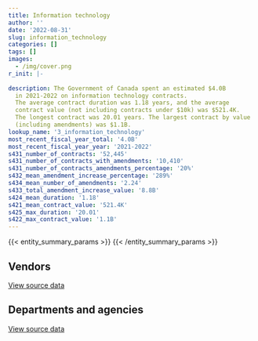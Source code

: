 ```yaml
---
title: Information technology
author: ''
date: '2022-08-31'
slug: information_technology
categories: []
tags: []
images:
  - /img/cover.png
r_init: |-
  
description: The Government of Canada spent an estimated $4.0B
  in 2021-2022 on information technology contracts.
  The average contract duration was 1.18 years, and the average
  contract value (not including contracts under $10k) was $521.4K.
  The longest contract was 20.01 years. The largest contract by value
  (including amendments) was $1.1B.
lookup_name: '3_information_technology'
most_recent_fiscal_year_total: '4.0B'
most_recent_fiscal_year_year: '2021-2022'
s431_number_of_contracts: '52,445'
s431_number_of_contracts_with_amendments: '10,410'
s431_number_of_contracts_amendments_percentage: '20%'
s432_mean_amendment_increase_percentage: '289%'
s434_mean_number_of_amendments: '2.24'
s433_total_amendment_increase_value: '8.8B'
s424_mean_duration: '1.18'
s421_mean_contract_value: '521.4K'
s425_max_duration: '20.01'
s422_max_contract_value: '1.1B'
---
```


<script src="/rmarkdown-libs/htmlwidgets/htmlwidgets.js"></script>
<link href="/rmarkdown-libs/datatables-css/datatables-crosstalk.css" rel="stylesheet" />
<script src="/rmarkdown-libs/datatables-binding/datatables.js"></script>
<script src="/rmarkdown-libs/jquery/jquery-3.6.0.min.js"></script>
<link href="/rmarkdown-libs/dt-core-bootstrap/css/dataTables.bootstrap.min.css" rel="stylesheet" />
<link href="/rmarkdown-libs/dt-core-bootstrap/css/dataTables.bootstrap.extra.css" rel="stylesheet" />
<script src="/rmarkdown-libs/dt-core-bootstrap/js/jquery.dataTables.min.js"></script>
<script src="/rmarkdown-libs/dt-core-bootstrap/js/dataTables.bootstrap.min.js"></script>
<link href="/rmarkdown-libs/crosstalk/css/crosstalk.min.css" rel="stylesheet" />
<script src="/rmarkdown-libs/crosstalk/js/crosstalk.min.js"></script>
<script src="/rmarkdown-libs/htmlwidgets/htmlwidgets.js"></script>
<link href="/rmarkdown-libs/datatables-css/datatables-crosstalk.css" rel="stylesheet" />
<script src="/rmarkdown-libs/datatables-binding/datatables.js"></script>
<script src="/rmarkdown-libs/jquery/jquery-3.6.0.min.js"></script>
<link href="/rmarkdown-libs/dt-core-bootstrap/css/dataTables.bootstrap.min.css" rel="stylesheet" />
<link href="/rmarkdown-libs/dt-core-bootstrap/css/dataTables.bootstrap.extra.css" rel="stylesheet" />
<script src="/rmarkdown-libs/dt-core-bootstrap/js/jquery.dataTables.min.js"></script>
<script src="/rmarkdown-libs/dt-core-bootstrap/js/dataTables.bootstrap.min.js"></script>
<link href="/rmarkdown-libs/crosstalk/css/crosstalk.min.css" rel="stylesheet" />
<script src="/rmarkdown-libs/crosstalk/js/crosstalk.min.js"></script>

{{< entity_summary_params >}}
{{< /entity_summary_params >}}

## Vendors

<div id="htmlwidget-1" style="width:100%;height:auto;" class="datatables html-widget"></div>
<script type="application/json" data-for="htmlwidget-1">{"x":{"style":"bootstrap","filter":"none","vertical":false,"data":[["<a href=\"/vendors/10647802_canada/\">10647802 Canada<\/a>","<a href=\"/vendors/11983890_canada_centre/\">11983890 Canada Centre<\/a>","<a href=\"/vendors/2keys/\">2Keys<\/a>","<a href=\"/vendors/3d_datacomm/\">3D datacomm<\/a>","<a href=\"/vendors/3m_canada_company/\">3M Canada Company<\/a>","<a href=\"/vendors/4_office_automation/\">4 Office Automation<\/a>","<a href=\"/vendors/49_solutions/\">49 Solutions<\/a>","<a href=\"/vendors/529040_ontario_and_880382/\">529040 Ontario and 880382<\/a>","<a href=\"/vendors/9168516_canada/\">9168516 Canada<\/a>","<a href=\"/vendors/ab_sciex/\">AB Sciex<\/a>","<a href=\"/vendors/accenture/\">Accenture<\/a>","<a href=\"/vendors/access_2_networks/\">Access 2 Networks<\/a>","<a href=\"/vendors/acme_future_security_controls/\">Acme Future Security Controls<\/a>","<a href=\"/vendors/acosys_consulting_services/\">Acosys Consulting Services<\/a>","<a href=\"/vendors/act/\">ACT<\/a>","<a href=\"/vendors/action_personnel_of_ottawa_hull/\">Action Personnel of Ottawa Hull<\/a>","<a href=\"/vendors/adga_group/\">ADGA Group<\/a>","<a href=\"/vendors/adobe/\">Adobe<\/a>","<a href=\"/vendors/adrm_technology_consulting/\">ADRM Technology Consulting<\/a>","<a href=\"/vendors/advanced_business_interiors/\">Advanced Business Interiors<\/a>","<a href=\"/vendors/advanced_chippewa_technologies/\">Advanced Chippewa Technologies<\/a>","<a href=\"/vendors/agilent/\">Agilent<\/a>","<a href=\"/vendors/ainsworth/\">Ainsworth<\/a>","<a href=\"/vendors/air_liquide_canada/\">Air Liquide Canada<\/a>","<a href=\"/vendors/airbus/\">Airbus<\/a>","<a href=\"/vendors/alinea_international/\">Alinea International<\/a>","<a href=\"/vendors/altis_human_resources/\">Altis Human Resources<\/a>","<a href=\"/vendors/amazon/\">Amazon<\/a>","<a href=\"/vendors/amtek_engineering/\">Amtek Engineering<\/a>","<a href=\"/vendors/anixter/\">Anixter<\/a>","<a href=\"/vendors/ansys_canada/\">Ansys Canada<\/a>","<a href=\"/vendors/applied_electonics/\">Applied Electonics<\/a>","<a href=\"/vendors/apption/\">Apption<\/a>","<a href=\"/vendors/arisglobal/\">Arisglobal<\/a>","<a href=\"/vendors/artemp_personnel_services/\">Artemp Personnel Services<\/a>","<a href=\"/vendors/asokan_business_interiors/\">Asokan Business Interiors<\/a>","<a href=\"/vendors/associated_engineering/\">Associated Engineering<\/a>","<a href=\"/vendors/avi_spl_canada/\">AVI SPL Canada<\/a>","<a href=\"/vendors/b_l_associates/\">B L Associates<\/a>","<a href=\"/vendors/bae_systems/\">BAE Systems<\/a>","<a href=\"/vendors/banctec_canada/\">BancTec Canada<\/a>","<a href=\"/vendors/banfield_seguin/\">Banfield Seguin<\/a>","<a href=\"/vendors/bdo_canada/\">BDO Canada<\/a>","<a href=\"/vendors/beckman_coulter_canada/\">Beckman Coulter Canada<\/a>","<a href=\"/vendors/bell_and_howell_canada/\">Bell and Howell Canada<\/a>","<a href=\"/vendors/bell_canada/\">Bell Canada<\/a>","<a href=\"/vendors/black_mcdonald/\">Black McDonald<\/a>","<a href=\"/vendors/blackberry/\">Blackberry<\/a>","<a href=\"/vendors/bluedot/\">BlueDot<\/a>","<a href=\"/vendors/bmc_software/\">Bmc Software<\/a>","<a href=\"/vendors/bmc_software_canada/\">BMC Software Canada<\/a>","<a href=\"/vendors/bombardier/\">Bombardier<\/a>","<a href=\"/vendors/bragg_communications/\">Bragg Communications<\/a>","<a href=\"/vendors/brandt_tractor/\">Brandt Tractor<\/a>","<a href=\"/vendors/bridges_of_canada/\">Bridges of Canada<\/a>","<a href=\"/vendors/broadnet_telecom/\">Broadnet Telecom<\/a>","<a href=\"/vendors/brookfield_global_integrated_solutions/\">Brookfield Global Integrated Solutions<\/a>","<a href=\"/vendors/brs_innovations/\">BRS Innovations<\/a>","<a href=\"/vendors/bruker/\">Bruker<\/a>","<a href=\"/vendors/c_core/\">C Core<\/a>","<a href=\"/vendors/ca/\">CA<\/a>","<a href=\"/vendors/cache_computer_consulting/\">Cache Computer Consulting<\/a>","<a href=\"/vendors/cadex/\">Cadex<\/a>","<a href=\"/vendors/calian/\">Calian<\/a>","<a href=\"/vendors/campbell_scientific_canada/\">Campbell Scientific Canada<\/a>","<a href=\"/vendors/canada_post/\">Canada Post<\/a>","<a href=\"/vendors/canadian_bank_note_company/\">Canadian Bank Note Company<\/a>","<a href=\"/vendors/canadian_corps_of_commissionaires/\">Canadian Corps of Commissionaires<\/a>","<a href=\"/vendors/canadian_development_consultants/\">Canadian Development Consultants<\/a>","<a href=\"/vendors/canon/\">Canon<\/a>","<a href=\"/vendors/cansel_survey_equipment/\">Cansel Survey Equipment<\/a>","<a href=\"/vendors/carahsoft_technology/\">Carahsoft Technology<\/a>","<a href=\"/vendors/careworx/\">CareWorx<\/a>","<a href=\"/vendors/carswell/\">Carswell<\/a>","<a href=\"/vendors/cbci_telecom/\">CBCI Telecom<\/a>","<a href=\"/vendors/cdci_research/\">CDCI Research<\/a>","<a href=\"/vendors/cdw_canada/\">CDW Canada<\/a>","<a href=\"/vendors/cellebrite/\">Cellebrite<\/a>","<a href=\"/vendors/ceridian/\">Ceridian<\/a>","<a href=\"/vendors/cgi/\">CGI<\/a>","<a href=\"/vendors/channel_management_international/\">Channel Management International<\/a>","<a href=\"/vendors/charter_telecom/\">Charter Telecom<\/a>","<a href=\"/vendors/chubb_edwards/\">Chubb Edwards<\/a>","<a href=\"/vendors/cima/\">CIMA<\/a>","<a href=\"/vendors/cision_canada/\">Cision Canada<\/a>","<a href=\"/vendors/cistel_technology/\">Cistel Technology<\/a>","<a href=\"/vendors/citrix/\">Citrix<\/a>","<a href=\"/vendors/click_networks/\">Click Networks<\/a>","<a href=\"/vendors/closereach/\">CloseReach<\/a>","<a href=\"/vendors/co_ven/\">Co Ven<\/a>","<a href=\"/vendors/cofomo/\">Cofomo<\/a>","<a href=\"/vendors/colt_canada/\">Colt Canada<\/a>","<a href=\"/vendors/combat_networks/\">Combat Networks<\/a>","<a href=\"/vendors/commpower/\">CommPower<\/a>","<a href=\"/vendors/commvault_systems/\">Commvault Systems<\/a>","<a href=\"/vendors/compucom_canada/\">Compucom Canada<\/a>","<a href=\"/vendors/compugen/\">Compugen<\/a>","<a href=\"/vendors/computer_associates_canada/\">Computer Associates Canada<\/a>","<a href=\"/vendors/concept_controls/\">Concept Controls<\/a>","<a href=\"/vendors/conexsys/\">CONEXSYS<\/a>","<a href=\"/vendors/connex_telecommunications/\">Connex Telecommunications<\/a>","<a href=\"/vendors/conoscenti_technologies/\">Conoscenti Technologies<\/a>","<a href=\"/vendors/contract_community/\">Contract Community<\/a>","<a href=\"/vendors/convergint_technologies/\">Convergint Technologies<\/a>","<a href=\"/vendors/coradix_technology_consulting/\">Coradix Technology Consulting<\/a>","<a href=\"/vendors/corbel_management/\">Corbel Management<\/a>","<a href=\"/vendors/csdc_systems/\">CSDC Systems<\/a>","<a href=\"/vendors/ctoms/\">CTOMS<\/a>","<a href=\"/vendors/cullen_diesel_power/\">Cullen Diesel Power<\/a>","<a href=\"/vendors/cytelligence/\">Cytelligence<\/a>","<a href=\"/vendors/d_mark_biosciences/\">D Mark Biosciences<\/a>","<a href=\"/vendors/d2l/\">D2L<\/a>","<a href=\"/vendors/d4is_solutions/\">D4IS Solutions<\/a>","<a href=\"/vendors/dalhousie_university/\">Dalhousie University<\/a>","<a href=\"/vendors/dalian_enterprises/\">Dalian Enterprises<\/a>","<a href=\"/vendors/dasco_equipment/\">DASCO Equipment<\/a>","<a href=\"/vendors/decisive_group/\">Decisive Group<\/a>","<a href=\"/vendors/delco_automation/\">Delco Automation<\/a>","<a href=\"/vendors/dell_computer/\">Dell Computer<\/a>","<a href=\"/vendors/deloitte/\">Deloitte<\/a>","<a href=\"/vendors/diligens/\">Diligens<\/a>","<a href=\"/vendors/dls_technology/\">DLS Technology<\/a>","<a href=\"/vendors/dnr_consulting_group/\">DNR Consulting Group<\/a>","<a href=\"/vendors/donna_cona/\">Donna Cona<\/a>","<a href=\"/vendors/dwp_solutions/\">DWP Solutions<\/a>","<a href=\"/vendors/dymech_engineering/\">Dymech Engineering<\/a>","<a href=\"/vendors/dynabook_canada/\">Dynabook Canada<\/a>","<a href=\"/vendors/dynamic_personnel_consultants/\">Dynamic Personnel Consultants<\/a>","<a href=\"/vendors/eagle_professional_resources/\">Eagle Professional Resources<\/a>","<a href=\"/vendors/eberhard_von_huene_associates/\">Eberhard Von Huene Associates<\/a>","<a href=\"/vendors/ebsco_canada/\">EBSCO Canada<\/a>","<a href=\"/vendors/eclipsys_solutions/\">Eclipsys Solutions<\/a>","<a href=\"/vendors/elsevier/\">Elsevier<\/a>","<a href=\"/vendors/emcon_services/\">Emcon Services<\/a>","<a href=\"/vendors/empowered_networks/\">Empowered Networks<\/a>","<a href=\"/vendors/emtec/\">Emtec<\/a>","<a href=\"/vendors/entrust/\">Entrust<\/a>","<a href=\"/vendors/eperformance/\">Eperformance<\/a>","<a href=\"/vendors/ernst_young/\">Ernst Young<\/a>","<a href=\"/vendors/esri/\">ESRI<\/a>","<a href=\"/vendors/evaluation_personnel_selection/\">Evaluation Personnel Selection<\/a>","<a href=\"/vendors/evripos_janitorial_services/\">Evripos Janitorial Services<\/a>","<a href=\"/vendors/excel_human_resources/\">Excel Human Resources<\/a>","<a href=\"/vendors/factiva/\">Factiva<\/a>","<a href=\"/vendors/fast_track_staffing/\">Fast Track Staffing<\/a>","<a href=\"/vendors/felix_technology/\">Felix Technology<\/a>","<a href=\"/vendors/ference_company_consulting/\">Ference Company Consulting<\/a>","<a href=\"/vendors/finning_international/\">Finning International<\/a>","<a href=\"/vendors/forrester_research/\">Forrester Research<\/a>","<a href=\"/vendors/foxit_software/\">Foxit Software<\/a>","<a href=\"/vendors/freebalance/\">FreeBalance<\/a>","<a href=\"/vendors/frequentis_canada/\">Frequentis Canada<\/a>","<a href=\"/vendors/fujitsu/\">Fujitsu<\/a>","<a href=\"/vendors/gap_wireless/\">Gap Wireless<\/a>","<a href=\"/vendors/garda_security_group/\">Garda Security Group<\/a>","<a href=\"/vendors/gartner/\">Gartner<\/a>","<a href=\"/vendors/gc_strategies/\">GC Strategies<\/a>","<a href=\"/vendors/gdi_services/\">GDI Services<\/a>","<a href=\"/vendors/general_dynamics/\">General Dynamics<\/a>","<a href=\"/vendors/genesis_integration/\">Genesis Integration<\/a>","<a href=\"/vendors/glasshouse_systems/\">GlassHouse Systems<\/a>","<a href=\"/vendors/global_knowledge/\">Global Knowledge<\/a>","<a href=\"/vendors/global_upholstery/\">Global Upholstery<\/a>","<a href=\"/vendors/grand_toy/\">Grand Toy<\/a>","<a href=\"/vendors/greater_toronto_airport_authority/\">Greater Toronto Airport Authority<\/a>","<a href=\"/vendors/gsi_international_consulting/\">GSI International Consulting<\/a>","<a href=\"/vendors/hawboldt_industries/\">Hawboldt Industries<\/a>","<a href=\"/vendors/haworth/\">Haworth<\/a>","<a href=\"/vendors/hewlett_packard/\">Hewlett Packard<\/a>","<a href=\"/vendors/hexagon/\">Hexagon<\/a>","<a href=\"/vendors/hitachi_data_systems/\">Hitachi Data Systems<\/a>","<a href=\"/vendors/hitrac/\">Hitrac<\/a>","<a href=\"/vendors/honeywell/\">Honeywell<\/a>","<a href=\"/vendors/hootsuite/\">Hootsuite<\/a>","<a href=\"/vendors/horizant/\">Horizant<\/a>","<a href=\"/vendors/hoskin_scientific/\">Hoskin Scientific<\/a>","<a href=\"/vendors/hubspoke/\">HubSpoke<\/a>","<a href=\"/vendors/hypertec/\">Hypertec<\/a>","<a href=\"/vendors/i4c_information_technology/\">I4C Information Technology<\/a>","<a href=\"/vendors/ibiska_telecom/\">Ibiska Telecom<\/a>","<a href=\"/vendors/ibm_canada/\">IBM Canada<\/a>","<a href=\"/vendors/iceberg_networks/\">Iceberg Networks<\/a>","<a href=\"/vendors/ids_systems_consultants/\">IDS Systems Consultants<\/a>","<a href=\"/vendors/ifathom/\">iFathom<\/a>","<a href=\"/vendors/ihs_global/\">IHS Global<\/a>","<a href=\"/vendors/iic_technologies/\">IIC Technologies<\/a>","<a href=\"/vendors/illumina_canada/\">Illumina Canada<\/a>","<a href=\"/vendors/imp_group/\">IMP Group<\/a>","<a href=\"/vendors/imtech_marine_canada/\">Imtech Marine Canada<\/a>","<a href=\"/vendors/info_tech_research_group/\">Info Tech Research Group<\/a>","<a href=\"/vendors/infosys/\">Infosys<\/a>","<a href=\"/vendors/inmarsat_solutions/\">Inmarsat Solutions<\/a>","<a href=\"/vendors/innovasea_marine_systems_canada/\">Innovasea Marine Systems Canada<\/a>","<a href=\"/vendors/insa/\">Insa<\/a>","<a href=\"/vendors/instrux_media/\">Instrux Media<\/a>","<a href=\"/vendors/integra_networks/\">Integra Networks<\/a>","<a href=\"/vendors/integrated_distribution_systems/\">Integrated Distribution Systems<\/a>","<a href=\"/vendors/interactive_audio_visual/\">Interactive Audio Visual<\/a>","<a href=\"/vendors/international_safety_research/\">International Safety Research<\/a>","<a href=\"/vendors/ipss/\">IPSS<\/a>","<a href=\"/vendors/iron_mountain/\">Iron Mountain<\/a>","<a href=\"/vendors/it_net_consultants/\">IT NET Consultants<\/a>","<a href=\"/vendors/itex/\">ITEX<\/a>","<a href=\"/vendors/j_j_trailers_manufacturers_and_sales/\">J J Trailers Manufacturers and Sales<\/a>","<a href=\"/vendors/jasco_applied_sciences_canada/\">JASCO Applied Sciences Canada<\/a>","<a href=\"/vendors/jastram_engineering/\">Jastram Engineering<\/a>","<a href=\"/vendors/john_wiley_sons/\">John Wiley Sons<\/a>","<a href=\"/vendors/johnson_controls_canada/\">Johnson Controls Canada<\/a>","<a href=\"/vendors/keydata_associates/\">Keydata Associates<\/a>","<a href=\"/vendors/keysight_technologies_canada/\">Keysight Technologies Canada<\/a>","<a href=\"/vendors/kongsberg/\">Kongsberg<\/a>","<a href=\"/vendors/konica_minolta_business_solutions/\">Konica Minolta Business Solutions<\/a>","<a href=\"/vendors/kpmg/\">KPMG<\/a>","<a href=\"/vendors/kubota_canada/\">Kubota Canada<\/a>","<a href=\"/vendors/kyndryl_canada/\">Kyndryl Canada<\/a>","<a href=\"/vendors/l3harris/\">L3Harris<\/a>","<a href=\"/vendors/language_research_development_group/\">Language Research Development Group<\/a>","<a href=\"/vendors/lannick_contract_solutions/\">Lannick Contract Solutions<\/a>","<a href=\"/vendors/laurentian_technologies/\">Laurentian Technologies<\/a>","<a href=\"/vendors/leo_pisces_services_group/\">Leo Pisces Services Group<\/a>","<a href=\"/vendors/leonardo/\">Leonardo<\/a>","<a href=\"/vendors/levitt_safety/\">Levitt Safety<\/a>","<a href=\"/vendors/lexisnexis_canada/\">LexisNexis Canada<\/a>","<a href=\"/vendors/life_technologies/\">Life Technologies<\/a>","<a href=\"/vendors/lifespeak/\">LifeSpeak<\/a>","<a href=\"/vendors/like_10/\">Like 10<\/a>","<a href=\"/vendors/linovati/\">Linovati<\/a>","<a href=\"/vendors/lowe_martin_company/\">Lowe Martin Company<\/a>","<a href=\"/vendors/ls_telcom/\">LS telcom<\/a>","<a href=\"/vendors/lumina_it/\">Lumina IT<\/a>","<a href=\"/vendors/m_d_charlton/\">M D Charlton<\/a>","<a href=\"/vendors/m_r_engineering/\">M R Engineering<\/a>","<a href=\"/vendors/macdonald_dettwiler_and_associates/\">Macdonald Dettwiler and Associates<\/a>","<a href=\"/vendors/magellan_aerospace/\">Magellan Aerospace<\/a>","<a href=\"/vendors/makwa_resourcing/\">Makwa Resourcing<\/a>","<a href=\"/vendors/manpower_services_canada/\">Manpower Services Canada<\/a>","<a href=\"/vendors/maplesoft_consulting/\">Maplesoft Consulting<\/a>","<a href=\"/vendors/marinenav/\">MarineNav<\/a>","<a href=\"/vendors/maverin/\">Maverin<\/a>","<a href=\"/vendors/maximus_canada/\">Maximus Canada<\/a>","<a href=\"/vendors/maxsys_staffing_and_consulting/\">Maxsys Staffing and Consulting<\/a>","<a href=\"/vendors/mcafee_international/\">McAfee International<\/a>","<a href=\"/vendors/mckinsey_and_company/\">McKinsey and Company<\/a>","<a href=\"/vendors/mdos_consulting/\">MDOS Consulting<\/a>","<a href=\"/vendors/media_q/\">Media Q<\/a>","<a href=\"/vendors/mega_tech/\">Mega Tech<\/a>","<a href=\"/vendors/mercury_marine/\">Mercury Marine<\/a>","<a href=\"/vendors/messa_computing/\">Messa Computing<\/a>","<a href=\"/vendors/metocean_telematics/\">Metocean Telematics<\/a>","<a href=\"/vendors/mgis/\">MGIS<\/a>","<a href=\"/vendors/michael_wager_consulting/\">Michael Wager Consulting<\/a>","<a href=\"/vendors/microsoft_canada/\">Microsoft Canada<\/a>","<a href=\"/vendors/millbrook_tactical/\">Millbrook Tactical<\/a>","<a href=\"/vendors/mindwire_systems/\">Mindwire Systems<\/a>","<a href=\"/vendors/mishkumi_technologies/\">Mishkumi Technologies<\/a>","<a href=\"/vendors/mnp/\">MNP<\/a>","<a href=\"/vendors/modis_canada/\">Modis Canada<\/a>","<a href=\"/vendors/moerae_solutions/\">Moerae Solutions<\/a>","<a href=\"/vendors/moneris/\">Moneris<\/a>","<a href=\"/vendors/moore_canada/\">Moore Canada<\/a>","<a href=\"/vendors/morneau_shepell/\">Morneau Shepell<\/a>","<a href=\"/vendors/morpho_canada/\">Morpho Canada<\/a>","<a href=\"/vendors/motorola_solutions_canada/\">Motorola Solutions Canada<\/a>","<a href=\"/vendors/mts_allstream/\">MTS Allstream<\/a>","<a href=\"/vendors/n12_consulting/\">N12 Consulting<\/a>","<a href=\"/vendors/national_arts_centre/\">National Arts Centre<\/a>","<a href=\"/vendors/nations_translation_group/\">Nations Translation Group<\/a>","<a href=\"/vendors/nattiq/\">NATTIQ<\/a>","<a href=\"/vendors/nav_canada/\">NAV Canada<\/a>","<a href=\"/vendors/navpoint_consulting_group/\">Navpoint Consulting Group<\/a>","<a href=\"/vendors/newfound_recruiting/\">Newfound Recruiting<\/a>","<a href=\"/vendors/niche_technology/\">Niche Technology<\/a>","<a href=\"/vendors/nimble_information_strategies/\">Nimble Information Strategies<\/a>","<a href=\"/vendors/nisha_techonologies/\">Nisha Techonologies<\/a>","<a href=\"/vendors/nortac_defence/\">NORTAC Defence<\/a>","<a href=\"/vendors/northern_micro/\">Northern Micro<\/a>","<a href=\"/vendors/northwest_marine_technology/\">Northwest Marine Technology<\/a>","<a href=\"/vendors/northwestel/\">Northwestel<\/a>","<a href=\"/vendors/nortrax_canada/\">Nortrax Canada<\/a>","<a href=\"/vendors/nova_networks/\">Nova Networks<\/a>","<a href=\"/vendors/nrns/\">NRNS<\/a>","<a href=\"/vendors/nuctech_company/\">NUCTECH Company<\/a>","<a href=\"/vendors/nuix_north_america/\">Nuix North America<\/a>","<a href=\"/vendors/olin/\">Olin<\/a>","<a href=\"/vendors/onix_networking_canada/\">Onix Networking Canada<\/a>","<a href=\"/vendors/onx_enterprise_solutions/\">OnX Enterprise Solutions<\/a>","<a href=\"/vendors/openframe_technologies/\">OpenFrame Technologies<\/a>","<a href=\"/vendors/opentext/\">OpenText<\/a>","<a href=\"/vendors/oproma/\">Oproma<\/a>","<a href=\"/vendors/optiv_canada_federal/\">Optiv Canada Federal<\/a>","<a href=\"/vendors/oracle_canada/\">Oracle Canada<\/a>","<a href=\"/vendors/orangutech/\">Orangutech<\/a>","<a href=\"/vendors/paladin_group/\">Paladin Group<\/a>","<a href=\"/vendors/panasonic/\">Panasonic<\/a>","<a href=\"/vendors/patlon_aircraft_industries/\">Patlon Aircraft Industries<\/a>","<a href=\"/vendors/perceptics/\">Perceptics<\/a>","<a href=\"/vendors/phaselock_systems_international/\">Phaselock Systems International<\/a>","<a href=\"/vendors/pitney_bowes/\">Pitney Bowes<\/a>","<a href=\"/vendors/podolinsky_equipment/\">Podolinsky Equipment<\/a>","<a href=\"/vendors/postmedia_network/\">Postmedia Network<\/a>","<a href=\"/vendors/pragmatic_conferencing/\">Pragmatic Conferencing<\/a>","<a href=\"/vendors/precisionit/\">PrecisionIT<\/a>","<a href=\"/vendors/pricewaterhouse_coopers/\">Pricewaterhouse Coopers<\/a>","<a href=\"/vendors/primex_project_management/\">PRIMEX Project Management<\/a>","<a href=\"/vendors/printers_plus/\">Printers Plus<\/a>","<a href=\"/vendors/procom_consultants/\">Procom Consultants<\/a>","<a href=\"/vendors/promaxis/\">Promaxis<\/a>","<a href=\"/vendors/proquest/\">ProQuest<\/a>","<a href=\"/vendors/prosci_canada/\">Prosci Canada<\/a>","<a href=\"/vendors/protak_consulting_group/\">Protak Consulting Group<\/a>","<a href=\"/vendors/purelogic/\">PureLogic<\/a>","<a href=\"/vendors/purespirit_solutions/\">PureSpirIT Solutions<\/a>","<a href=\"/vendors/qiagen/\">QIAGEN<\/a>","<a href=\"/vendors/qmr/\">QMR<\/a>","<a href=\"/vendors/quintet_consulting/\">Quintet Consulting<\/a>","<a href=\"/vendors/r2i/\">R2I<\/a>","<a href=\"/vendors/rampart_international/\">Rampart International<\/a>","<a href=\"/vendors/randstad/\">Randstad<\/a>","<a href=\"/vendors/rapiscan_systems/\">Rapiscan Systems<\/a>","<a href=\"/vendors/raymond_chabot_grant_thornton/\">Raymond Chabot Grant Thornton<\/a>","<a href=\"/vendors/raytheon/\">Raytheon<\/a>","<a href=\"/vendors/rhea/\">RHEA<\/a>","<a href=\"/vendors/rheinmetall/\">Rheinmetall<\/a>","<a href=\"/vendors/ricoh/\">Ricoh<\/a>","<a href=\"/vendors/risk_sciences_international/\">Risk Sciences International<\/a>","<a href=\"/vendors/rockwell_collins_canada/\">Rockwell Collins Canada<\/a>","<a href=\"/vendors/rogers/\">Rogers<\/a>","<a href=\"/vendors/rohde_schwarz_canada/\">Rohde Schwarz Canada<\/a>","<a href=\"/vendors/s_p_global_market_intelligence/\">S P Global Market Intelligence<\/a>","<a href=\"/vendors/saba_software/\">Saba Software<\/a>","<a href=\"/vendors/salesforce_canada/\">Salesforce Canada<\/a>","<a href=\"/vendors/samson_associes/\">Samson Associes<\/a>","<a href=\"/vendors/sap/\">SAP<\/a>","<a href=\"/vendors/sas_institute/\">SAS Institute<\/a>","<a href=\"/vendors/sasktel/\">SaskTel<\/a>","<a href=\"/vendors/sdl_international_canada/\">SDL International Canada<\/a>","<a href=\"/vendors/seacoast_marine_electronics/\">Seacoast Marine Electronics<\/a>","<a href=\"/vendors/securekey_technologies/\">SecureKey Technologies<\/a>","<a href=\"/vendors/sharp_electronics/\">Sharp Electronics<\/a>","<a href=\"/vendors/shaw_cable/\">Shaw Cable<\/a>","<a href=\"/vendors/shi_canada/\">SHI Canada<\/a>","<a href=\"/vendors/si_systems/\">SI Systems<\/a>","<a href=\"/vendors/siemens/\">Siemens<\/a>","<a href=\"/vendors/sierra_systems_group/\">Sierra Systems Group<\/a>","<a href=\"/vendors/simex_defence/\">Simex Defence<\/a>","<a href=\"/vendors/simplex_grinnell/\">Simplex Grinnell<\/a>","<a href=\"/vendors/skillsoft_canada/\">Skillsoft Canada<\/a>","<a href=\"/vendors/smiths_detection/\">Smiths Detection<\/a>","<a href=\"/vendors/snc_lavalin/\">SNC Lavalin<\/a>","<a href=\"/vendors/softchoice/\">Softchoice<\/a>","<a href=\"/vendors/softsim_technologies/\">Softsim Technologies<\/a>","<a href=\"/vendors/solotech/\">Solotech<\/a>","<a href=\"/vendors/somos/\">Somos<\/a>","<a href=\"/vendors/southwest_research_institute/\">Southwest Research Institute<\/a>","<a href=\"/vendors/sra_staffing_solutions/\">SRA Staffing Solutions<\/a>","<a href=\"/vendors/st_airborne_systems/\">St Airborne Systems<\/a>","<a href=\"/vendors/stantec/\">Stantec<\/a>","<a href=\"/vendors/stepped_care_solutions/\">Stepped Care Solutions<\/a>","<a href=\"/vendors/stoneworks_technologies/\">Stoneworks Technologies<\/a>","<a href=\"/vendors/summit_canada_distributors/\">Summit Canada Distributors<\/a>","<a href=\"/vendors/super_channel_international/\">Super Channel International<\/a>","<a href=\"/vendors/suse_software_solutions_canada/\">SUSE Software Solutions Canada<\/a>","<a href=\"/vendors/synersolutions_technologies/\">SynerSolutions Technologies<\/a>","<a href=\"/vendors/systematix_solutions/\">Systematix Solutions<\/a>","<a href=\"/vendors/systemscope/\">Systemscope<\/a>","<a href=\"/vendors/tag_hr/\">Tag HR<\/a>","<a href=\"/vendors/taligent_consulting/\">Taligent Consulting<\/a>","<a href=\"/vendors/tankatek/\">Tankatek<\/a>","<a href=\"/vendors/tecsis/\">Tecsis<\/a>","<a href=\"/vendors/teknion/\">Teknion<\/a>","<a href=\"/vendors/teksystems_canada/\">Teksystems Canada<\/a>","<a href=\"/vendors/telecom_computer_services/\">Telecom Computer Services<\/a>","<a href=\"/vendors/teledyne/\">Teledyne<\/a>","<a href=\"/vendors/telesat/\">Telesat<\/a>","<a href=\"/vendors/telus_canada/\">Telus Canada<\/a>","<a href=\"/vendors/tenaquip/\">Tenaquip<\/a>","<a href=\"/vendors/teramach_technologies/\">Teramach Technologies<\/a>","<a href=\"/vendors/tes_contract_services/\">TES Contract Services<\/a>","<a href=\"/vendors/testforce_systems/\">Testforce Systems<\/a>","<a href=\"/vendors/thales/\">Thales<\/a>","<a href=\"/vendors/the_aim_group/\">The AIM Group<\/a>","<a href=\"/vendors/the_halifax_computer_consulting_group/\">The Halifax Computer Consulting Group<\/a>","<a href=\"/vendors/the_halifax_group/\">The Halifax Group<\/a>","<a href=\"/vendors/the_it_broker/\">The IT Broker<\/a>","<a href=\"/vendors/the_ktl_group/\">The KTL Group<\/a>","<a href=\"/vendors/the_mathworks/\">The Mathworks<\/a>","<a href=\"/vendors/the_right_door_consulting/\">The Right Door Consulting<\/a>","<a href=\"/vendors/the_vcan_group/\">The VCAN Group<\/a>","<a href=\"/vendors/thermo_fisher_scientific/\">Thermo Fisher Scientific<\/a>","<a href=\"/vendors/thinkon/\">ThinkOn<\/a>","<a href=\"/vendors/thomas_schmidt/\">Thomas Schmidt<\/a>","<a href=\"/vendors/thomson_reuters/\">Thomson Reuters<\/a>","<a href=\"/vendors/thrive_health/\">Thrive Health<\/a>","<a href=\"/vendors/tiree/\">Tiree<\/a>","<a href=\"/vendors/toromont/\">Toromont<\/a>","<a href=\"/vendors/toshiba_canada/\">Toshiba Canada<\/a>","<a href=\"/vendors/totem_offisource/\">Totem Offisource<\/a>","<a href=\"/vendors/tpg_technology_consultants/\">Tpg Technology Consultants<\/a>","<a href=\"/vendors/track24_canada/\">Track24 Canada<\/a>","<a href=\"/vendors/transpolar_technology/\">Transpolar Technology<\/a>","<a href=\"/vendors/trm_technologies/\">TRM Technologies<\/a>","<a href=\"/vendors/tundra_technical_solutions/\">Tundra Technical Solutions<\/a>","<a href=\"/vendors/turtle_island_staffing/\">Turtle Island Staffing<\/a>","<a href=\"/vendors/tyco_integrated_fire_security/\">Tyco Integrated Fire Security<\/a>","<a href=\"/vendors/ultra_electronics/\">Ultra Electronics<\/a>","<a href=\"/vendors/unisoft_international/\">Unisoft International<\/a>","<a href=\"/vendors/unisource/\">Unisource<\/a>","<a href=\"/vendors/unisys_canada/\">Unisys Canada<\/a>","<a href=\"/vendors/united_rentals_of_canada/\">United Rentals of Canada<\/a>","<a href=\"/vendors/universite_laval/\">Universite Laval<\/a>","<a href=\"/vendors/university_of_calgary/\">University of Calgary<\/a>","<a href=\"/vendors/university_of_guelph/\">University of Guelph<\/a>","<a href=\"/vendors/university_of_new_brunswick/\">University of New Brunswick<\/a>","<a href=\"/vendors/university_of_ottawa/\">University of Ottawa<\/a>","<a href=\"/vendors/university_of_waterloo/\">University of Waterloo<\/a>","<a href=\"/vendors/vaisala_canada/\">Vaisala Canada<\/a>","<a href=\"/vendors/valcom_consulting/\">Valcom Consulting<\/a>","<a href=\"/vendors/veritaaq_technology_house/\">Veritaaq Technology House<\/a>","<a href=\"/vendors/veritas_technologies/\">Veritas Technologies<\/a>","<a href=\"/vendors/vfa_canada/\">VFA Canada<\/a>","<a href=\"/vendors/vmware/\">VMware<\/a>","<a href=\"/vendors/vwr_international/\">VWR International<\/a>","<a href=\"/vendors/wajax/\">Wajax<\/a>","<a href=\"/vendors/watchguard_video/\">WatchGuard Video<\/a>","<a href=\"/vendors/waters/\">Waters<\/a>","<a href=\"/vendors/wesco_distribution_canada/\">WESCO Distribution Canada<\/a>","<a href=\"/vendors/westbury_national_show_systems/\">Westbury National Show Systems<\/a>","<a href=\"/vendors/westower_communications/\">WesTower Communications<\/a>","<a href=\"/vendors/wildlife_computers/\">Wildlife Computers<\/a>","<a href=\"/vendors/wills_transfer/\">Wills Transfer<\/a>","<a href=\"/vendors/wintersteiger/\">WINTERSTEIGER<\/a>","<a href=\"/vendors/wolters_kluwer/\">Wolters Kluwer<\/a>","<a href=\"/vendors/workdynamics_technologies/\">WorkDynamics Technologies<\/a>","<a href=\"/vendors/worldreach_software/\">Worldreach Software<\/a>","<a href=\"/vendors/wsp/\">WSP<\/a>","<a href=\"/vendors/wyssen_avalanche_control/\">Wyssen Avalanche Control<\/a>","<a href=\"/vendors/xerox/\">Xerox<\/a>","<a href=\"/vendors/yamaha_motors_canada/\">Yamaha Motors Canada<\/a>","<a href=\"/vendors/zayo_canada/\">Zayo Canada<\/a>","<a href=\"/vendors/zernam_enterprise/\">Zernam Enterprise<\/a>","<a href=\"/vendors/zycom/\">Zycom<\/a>"],[null,null,11126747.19,506059.18,1848744.09,287438.51,811622.94,null,null,null,9273420.3,4839406.75,134522.87,null,1819713.42,87970.5,10669694,7528403.73,8397753.97,17810.48,18342716.57,78390.65,null,null,19940.71,null,1056858.37,null,165016.62,132099.41,1176018.9,3195048.36,1145481.57,713895.35,null,10345.15,128281.8,5975783.75,1500286.03,null,1189444.93,9470.63,1915808.52,null,2583368.27,343067183.42,null,3572374.11,null,2409764.27,8145801.66,null,2234837.59,null,null,null,null,null,null,24217.97,87917.88,22318924.48,null,18627118.1,15463.21,46423.49,1475305.73,100130.63,null,2122838.94,163119.56,5643495.09,1249164.19,1919282.17,11181736.18,18261.86,24812944.58,974749.79,null,21532491.2,638888.64,null,49018.04,null,39046.39,21971963.17,3663047.14,7025540.37,1840287.03,921015.01,37168596.41,2262499.7,10015218.15,841280.97,3180216.5,18711987.02,3524182.37,29535466.72,null,8273620.11,53462.66,585888.26,220871.9,null,18470998.98,null,1711894.73,null,null,5650000,79178.36,null,2696930.16,null,3894260.2,12880.57,15553729.66,336956.02,12668315.72,25752572.97,null,595930.31,5469171.63,23294924.95,522974.12,null,null,82783.8,1896001.56,10747.08,347856.5,15711489.78,496449.01,4698606.1,4115598.26,1105158.77,5954794.92,1474194.23,5384829.4,6553853.99,166531.97,null,29780856.78,908787.92,41956.51,136478.5,null,null,65731.82,null,1923401.67,2055061.81,9011308.74,39319.23,null,16141085.49,5061432.03,null,1303175.31,1580833.04,1547177.76,323832.84,20821.85,null,null,null,680915,31930.15,11566507.47,433435.33,3203568.7,125864.25,2289613.04,1330336.95,1259995.13,45308.49,356159.34,15813931.31,2402814.36,25658465.34,366596557.23,1783519.32,408356.41,1417378.65,161071.86,null,45355.38,1033277.67,null,599118.67,19784833.18,22975170.75,null,15083295.87,252646.07,6731642.54,34936.44,868558.44,90937.1,13825854.51,1172634.19,6976954.55,25779016.95,28832.81,null,null,null,null,1057800.29,111258.15,1237898.08,147657.73,674409.82,null,3466250.36,5404732.57,135208.3,null,946782.54,868350.31,11800,736876.23,692442.83,null,107734.04,2038690.49,1838074.2,null,6852151.19,6317793.68,2056002.9,null,963945.36,96008.46,1083833.42,1019318.84,30237571.31,null,182689.93,null,496584.04,399999,388120.38,2067470.04,8148.36,314018.79,null,1662859.95,4825009.55,2543380.47,4452894.28,133898191.59,145995.08,25614306.66,7096057.1,3461330.22,40166997.76,1241403.58,28783366.74,null,null,1559072.56,65647794.95,5565472.43,908825.65,75637.97,null,449738.62,68433.93,3573318.91,4186872.48,1248273.19,42066.99,54321997.9,4194194.97,65768049.21,null,4450446.3,34100.44,580556.81,1669475.61,null,17192.55,43953.65,901471.91,7579522.78,2247619.85,23283640.87,598807.39,1846100.77,77666687.1,4380246.57,1158579.03,5400026.6,15735.94,1341766.75,1209388.62,161295.82,37792.34,141926.19,3744843.69,7189804.95,21869710.65,null,2493440.26,9999010.28,1577606.11,90466.01,null,2837940.48,5859793.75,3217913.39,40207.8,875369.96,null,null,1303019.05,21906961.88,null,190523.14,1051013,null,1259310.53,1856812.66,115998.04,28445.63,49309248.4,421418.3,null,64856.4,null,145552.64,14414163.27,8902373.4,5141258.78,39986.97,null,12919.37,1066934.84,1163414.97,1044658.54,65911214.8,338595.25,4037471.74,102265.99,259740.85,916436.57,55979.61,null,10307942.32,47921.31,6361891.45,832975.98,null,767054.47,63647.19,82811.97,null,8212259.47,502183.75,null,null,44859.83,22543842.32,3033172.77,875302.14,1421284.63,3186008.78,543149.61,254956.46,28007451.79,6848142.9,840897.73,17350849.6,100399730.88,null,27605390.09,11344995.72,2071796.32,1831177.19,7170961.67,342776.5,1103887.12,181849.78,3494178.54,992186.66,24408,1528113.76,21364.91,null,1017740.55,177297.39,null,789459.57,4316.4,20095690.1,null,32266519.48,2701195.52,5202294.6,4529357.65,1224411.12,188435.25,16550.94,122355.36,1243824.76,null,13123384.17,64022.68,null,44577.25,116890.85,74212.87,null,null,460419.38,null,70407613.4,2599263.09,289362.29,10305969.9,null,411173.31,1392106.25,85946.24,88543.38,743057.6,216752.18,21256.16,null,1080454.03,527871.96,2191347.96,1284836.03,9764.49,840089.86,8849330.87,null,31252611.95,783754.4,2160036.49],[null,null,13150693.75,2400693.68,1853809.14,159112.6,null,230883.32,null,20731.08,7903860.73,1644139.47,284911.74,89596.6,1524375.93,null,9660148.08,6512362.15,9934738.24,null,15144463,217388.95,2041.11,null,191878.59,null,1698732.76,919747.19,null,217705.45,897549.37,4564483.92,1566630.19,2916038.68,344680.14,24543.05,103724.8,4414421.15,1504396.41,null,1373061.01,null,705932.6,null,1665885.03,331716547.82,23342.33,5365727,240241.97,3202223.7,8867759.75,null,2241514.85,239560,1666.28,405973.44,1523.59,null,15572.59,14110.72,142.52,22716907.55,null,22643333.01,null,60493.63,1522798.06,64975,690471.96,2430026.12,353547.6,13630028.12,1343750.36,892813.87,9918097.7,null,31011227.44,1411328.52,null,19712295.03,284154.68,9842.62,5197.21,20085.75,20566.5,27865919.15,3508923.39,13854501.86,2576718.66,3178624.99,41593355.64,1680745.51,8849304.7,null,4349501.33,5548189.32,6122621.81,29599560.11,130862.16,1028339.53,1175290.21,1058856.1,94026.04,null,22382474.56,null,1688325.08,null,null,2739863.01,79395.28,130984.39,2550232.74,6293.91,5666540.9,25387.6,17263724.83,292090.72,11752176.63,64352340.43,25753.86,1015334.57,279757.35,21207426.36,210201.28,null,8035024.19,105626.01,1612972.32,null,163223.02,11139895.98,null,1219427.8,4063849.15,1508850.4,2961153.13,1697872.19,4677253.24,8342642.44,null,null,26599645.51,826253.44,38893.04,21938.7,144694.63,13184.77,87153.18,1193264.35,2049843.69,null,11994076,138967.25,null,18445348.78,7162585.52,null,1723646.94,3500476.75,4431841.15,306644.91,null,132049.3,null,null,null,null,17463934.86,116540.7,4938795.79,82846.05,5209666.84,1320489.69,1141743.42,55609.4,871485.52,16121007.45,1718633.38,27277142.23,320950357.94,807093.91,184405.39,1231999.73,175936.28,48841.38,48153.99,524553.44,null,746159.68,26720475.8,23038116.42,null,26503585.95,323706.61,2802624.17,null,1446405.7,null,11222598.94,790092.76,6119991.6,13472910.17,null,null,18580.8,null,26748.19,2073893.87,137830.37,71207.34,813910.24,1373854.1,113156.82,4888317.43,1832332.69,65170.28,27258.84,1783901.25,2144292.15,null,5402.17,702614.15,30531.31,19870.04,2119500.78,531289.98,null,5041299.89,9383982.22,3187131.34,null,1044076.23,null,1029792.91,628885.71,29917735.14,null,1637072.8,1691655.78,1143331.34,null,666911.08,2587590.97,8178.1,353756.18,null,1514533.53,4860910.57,5249045.51,2406757.03,205265721.44,173960.57,21001801.75,5748406.32,3026448.4,38088806.73,1348037.42,28862225.28,21016.2,237539.92,1974973.58,57114615.87,8503112.44,1042911.56,22518.7,null,387061.29,162150.89,2897289.04,4919572.63,1251693.12,81336.29,76656045.71,4205685.92,49117461.06,null,4452089.29,null,723902.28,1765662.22,4000000,2448569.62,278529.4,903941.7,13437728.75,1695631.3,28818788.06,670545.66,5568690.9,72942427.85,6334693.54,695799.73,6335852.4,null,null,1859653.03,318233.13,66594.5,128406.34,3747945.03,6417888.92,16279579.63,null,2787221.4,12202339.17,421590.23,220780.91,30962.77,1748750.91,2581448.85,9407950.88,69627.44,1076791.41,null,745306.73,1395438.35,23404544.96,4817.05,1027556.38,null,45487.17,null,1716530.45,157448.12,29299,28689440.62,151705.55,null,65034.09,null,71190,21370721.05,11938102.81,5164336.08,232186.56,383406.42,11940.63,2699628.54,1166602.41,2544574.45,61090336.32,420063.86,5327125.54,36164.43,349504.23,901418.18,null,null,12168867.45,525788.02,7937561.93,26725.01,14621.31,1553295.46,null,105416.62,null,15518809.1,497832.6,10445.42,6815.9,17088.54,21276538.63,2620026.49,910401.26,1796841.29,56330.52,2105279.32,4896.09,28480588.85,8617271.23,1893194.55,24210282.67,95541761.14,56353.16,38942234.95,12671506.72,1576129.61,1533459.41,11360231.5,809340.56,1395191.45,1115417.21,1014717.84,1263012.29,74901.88,1370960.44,76736.62,null,810185.29,543054.2,29907.11,767217.73,null,18654318.97,null,48467964.86,2708596.06,5088352.66,3679166.26,820843.86,67515.16,38031.6,92504.95,1247232.5,24920.03,13723619.27,null,689850,76597.53,null,58438.18,33403.62,12253.01,13192.75,62223.2,75633119.17,2595758.44,290155.06,12853418.05,null,88812.1,691569.3,357939.01,28275.57,610979.57,222516.33,22720.15,null,1839936.41,447022.98,2293440.96,841388.95,213471.09,1354506.12,9051943.44,null,30177579.01,778569.76,2185109.05],[208917.72,65812562.19,13795928.7,1236094,1848744.09,265798.69,243960.91,334802.9,null,11283.01,19362272.16,1636758.38,234050.27,1377409.2,1442260.26,508923.38,11440283.06,7348953.22,10780618.13,21597.18,35687623.63,29571.01,16366.83,null,1094307.57,null,1154229.37,6351249.56,null,466338.86,726578.52,4684064.21,2034607.59,1752416.8,369813.28,null,112677.23,4114506.58,2908141.13,116198.83,1384513.77,null,1709809.63,26918.99,2022401.18,328067900.78,null,8025528.95,3748657.94,2787931.24,8503720.87,16302.31,2240969.74,null,24776.82,1490858.23,43813.46,null,14808.78,11891.43,851126.01,23000463.78,null,22064969.52,18683.16,36792.68,1475305.73,33889.82,996135.43,2232665.2,441529.72,14365944.99,126665.62,6288.22,4263751.2,null,27067945.62,1954398.32,14021.88,21373589.61,867382.91,1101847.15,null,null,28.5,24206338.75,12691611.68,32304775.04,2608338.18,null,36317890.31,3375648.72,5084242.8,null,4111410.25,12422000.47,10894688.88,29518687,null,115167.01,2055434.3,1318594.83,8819.29,100545.47,24320456.85,1072106.67,952603.15,30063.43,null,null,78504.49,3343803.31,1356216.56,6276.71,9798236.98,null,30106867.58,1995366.46,15772290.56,115195359.73,123937.47,3308282.39,712885.04,14213375.37,209626.96,15933,26515497.66,31008.57,1570553.46,null,64824.91,13963531.22,null,193230,4168617.29,1413061.3,4781092.75,1396937.07,387483.88,10893858.56,null,null,24917762.2,77042.25,51670.8,975403.75,null,8240.48,390000,1805722.01,1507226.13,955194.46,10540618.34,4915.91,null,18313130.89,16507528.9,null,2120733.73,912358.68,4993540.92,31818.03,6913.28,44710.35,113000,33602.58,null,null,14453857.98,300598.72,6155207.06,null,3780608.81,1316386.28,1455185.28,null,844530.16,23167707.32,2555976.75,18203432.04,337515014.67,1139900.89,619849.96,563277.44,86728.1,null,101778.58,797777.31,19944.54,960268.55,26647469.04,22975170.75,12500.5,41862034.71,300175.7,5896134.21,null,1546740.24,null,10451898.99,866170.32,4727444.51,16022810.53,null,null,null,null,58272.84,1904914.54,139600.43,193655.89,311668.36,1346624.82,181386.05,4874961.37,3063620.13,99338.41,18372.49,3006086.89,2070369.01,null,143657.38,616152.66,95511.7,99958.51,1024381.42,491154.57,null,5027525.85,9379185.53,3127508.29,226416.67,565251.54,null,2274493.33,110141,24470228.56,null,2153195.42,1687033.77,486388.36,null,276968.54,2805087.47,14746.51,247650.06,null,1274372.98,7814657.76,4730983.14,926880.59,254751012.82,69965.21,13632847.6,100820.16,2401242.53,30148170.2,1221171.05,28783366.74,null,313324.09,855704.67,55480357.29,7287581.63,1247532.65,null,25057.22,84777.7,366667,3072752.57,6159671.97,1248273.19,2445830.64,44457326.09,5760544.47,143232205.17,null,5060503.24,null,508675.61,2295293.22,null,2083162.97,282406.74,795643.54,11699091.73,329084.83,29420711.85,842706.11,6474429.06,72927245.84,6576176.9,633433.01,4892086.3,46526.5,null,1382392.97,1200819.67,null,111042.44,null,4214170.85,10780400.45,24923.55,821517.86,8395572.8,667542.88,364665.75,null,2432687.8,2153700.54,14493535.75,43211.09,1092017.29,null,3660328.85,1852049.56,23783120.58,38042.5,1013614.58,null,349347.94,403989.27,2429268.89,190244.07,65466.9,27903772.99,1029735.97,21470.23,64856.4,4458214.58,33222,30688174.55,23762956.79,5452214.87,249542.32,1424524.23,400000.79,1162469.78,1163414.97,1130175.42,67212553.7,617210.62,7034300.91,38514.92,348549.3,1019760.12,3364.9,null,11449331.12,1093994.67,3158771.5,null,16124.03,910856.51,null,20052.67,64597190.3,20235286.54,26321.9,18874.15,2662204.65,2634873.73,22087997.46,2375339.41,308449.32,894581.19,274390.08,1883232.62,null,35134790.8,16672666.48,702214.82,25672773.85,86522725.19,24294.97,51279525.44,9086943.89,1030158.49,1385164.49,15329109.79,1287775.59,2077917.94,1504578.73,497291.5,1205225.46,29031.52,1380978.09,14972.07,7284.36,519084.02,1470429.4,5275368.93,304717.28,1496.18,10931361.87,14122.01,51371738.89,null,4869341.6,2203830.1,1127681.44,233591.07,105141.05,767370.63,2599475.64,null,13039697.15,20582.7,null,101682.75,null,8848.94,40000,84555.99,null,null,75971567.35,5167614.79,289362.29,33872015.26,37173.45,14762.87,1115100,84397.2,11124.75,508946.6,null,null,null,870655.09,547088.65,2837767.96,742353.74,265502.98,1350805.28,8200068.45,null,12302293.52,738321.48,3037405.16],[528049.26,1286837.81,14319027.14,776116.78,1403019.49,215355.07,2160753.16,5011749.31,131141.31,43952.47,23297932.09,1066107.2,195.86,1671749.57,3281458.8,2536710.77,19000597.44,6773639.89,12524864.12,null,36652173.92,281638.54,9802.05,44946.16,365768.56,39663,764703.82,13112681.5,null,49724.83,1252581.58,3684896.07,2085058.22,901662.89,424737.93,null,56492.97,5814549.69,7967.51,28357.73,1355818.3,186763.02,1706377.39,61520.32,2142317.84,284220633,null,6518072.2,null,2532066.81,10169816.99,null,2240969.74,null,null,380071.5,null,90317.52,6057.24,51671.07,34416736.19,27225956.07,1326.44,24755366.54,null,38201.47,1475305.73,362287.78,308392.61,1921274.91,542433.55,8178660.03,122639.31,null,5626521.04,null,34975018.9,4652.92,12002513.17,19482693.84,3016784.53,5492263.4,null,null,null,18193046.6,748476.22,36997308.83,6330423.82,null,35864495.31,403408.91,5175597.39,null,4195093.46,27342499.58,20650270.33,null,null,null,2227798.69,637654.67,595659,873430.14,27801440.31,5208356.43,385316.65,null,73269.44,null,149147.62,3325931.75,4331704.47,6276.71,16963235.71,null,30709687.76,1305252.27,15911975.05,107115845.75,96181.21,2956951.56,606769.19,28714475.54,70067.09,null,28532653.57,null,2275528.5,null,132332.19,14612825.06,null,425020.52,1694676.69,1319683.05,3757555.01,467415.37,8508449.49,13432628.53,null,9126.62,29834264.47,38444.59,14551.98,30647.75,null,null,64468.28,5594742.13,1540815.24,1022715.86,9150492.18,61522.04,14352.34,18140471.2,26102278.9,23535.32,2428634,1653760.16,5869888.09,26164.02,26363.23,246452.62,null,10660233.8,315401.32,null,16293338.59,70440.17,6228297.48,229504.8,5654960.91,1316386.28,1738278.73,98797.95,793067.24,9620754.76,2857561.29,28323522.82,433334137.02,2211050.11,573470.45,3609954.1,130246.18,97837.78,58465.73,77244.77,30886.38,1276497.04,26647469.04,30527752.07,1057529.67,46093794.9,512738.2,1593794.33,null,853238.51,null,15362419.98,685906.25,5406949.92,16223896.84,null,8400,null,13183.28,null,2282084.76,151714.48,456513.47,420144.55,1842183.47,85330.73,10809604.75,1807903.88,56720.12,5392.1,2668983.48,1783096.37,null,23855.77,1434174.26,16719.26,99958.51,1108004.21,122294.3,135600,5027525.85,15751419.72,1031907.01,254283.33,300693.87,null,8834995.9,null,27264202.4,32775,1685327.25,1687033.77,287974.01,null,null,3685541.73,1730.39,207860.88,42097.7,702983.2,5923824.41,3819967.78,3912446.53,277321102.4,144122.42,12283002.13,2741.73,2648902.32,33534187.71,3013123.04,28783366.74,null,303154.09,1418327.75,39330255.37,6312775.17,730075.57,null,53946.73,120015.71,381997.15,1911661.17,2685625.62,1377757.57,5471606.79,17802777.81,2853597.28,153319109.68,33047,6901950.54,null,567293.87,1010223.6,null,3066185.54,269117.14,null,15116623.4,413227.65,29285201.81,1004588,4677546.74,94037750.88,9307423.32,1558216.48,5854124.91,null,300866.7,1709937.66,458614.65,312246.6,74464.13,null,3658251.61,14977116.04,null,861840.29,6713273.96,553366.16,129033.95,null,1871139.5,18726460.16,23567086.43,39478.62,1289819.94,39790,6998571.04,1207109.56,25275162.59,null,15360.39,null,1901505.45,556402.11,3289125.53,196134.89,94052.06,28204958.53,311205.24,99003.31,64856.4,14821026.24,147462.15,17416198.1,17359260.93,4996704.55,390605.32,1119590.06,2369902.48,951963.98,1152261.08,1377462.87,58558543.64,401288.3,7482195.02,null,59205.63,1021481.31,372923.51,50499.75,13356780.85,2351647.93,1158319.31,null,12910.85,193674.97,9029200,87811.23,65860263.86,27851675.83,null,8480.44,2715276.55,486066.9,29808423.23,2845093.84,null,650335.2,2753053.71,713330.38,null,57500989.54,14479001.68,1106632.19,22297518.42,82183024.1,34496.75,65027495.88,16467758.43,2121573.78,2527969.25,24899300.36,1043333.35,2156026.62,995563.63,223458.2,1298329.67,363710.6,1258293.19,101866.85,777727.61,817081.42,1592775.13,4836473.96,340428.43,69331.16,38024.18,null,48400626.02,null,3669331.12,4637673.63,3651339.31,25263.19,222652.62,254388.62,2599475.64,null,13039697.15,36129.57,null,76388.25,null,8848.94,null,44723.49,null,9790.54,95987703.23,6015734.14,339902.57,12939044.48,null,null,21910.57,95490.12,10086.95,30286.74,null,38238.69,32395.52,1279766.86,1099561.15,1208087.44,1719542.79,332006.57,null,6140493.7,23486.35,11600382.83,457736.16,2654261.84]],"container":"<table class=\"table table-striped table-hover row-border order-column display\">\n  <thead>\n    <tr>\n      <th>Vendor<\/th>\n      <th>2018-2019<\/th>\n      <th>2019-2020<\/th>\n      <th>2020-2021<\/th>\n      <th>2021-2022<\/th>\n    <\/tr>\n  <\/thead>\n<\/table>","options":{"order":[[4,"desc"]],"pageLength":10,"autoWidth":true,"columnDefs":[{"targets":1,"render":"function(data, type, row, meta) {\n    return type !== 'display' ? data : DTWidget.formatCurrency(data, \"$\", 2, 3, \",\", \".\", true, null);\n  }"},{"targets":2,"render":"function(data, type, row, meta) {\n    return type !== 'display' ? data : DTWidget.formatCurrency(data, \"$\", 2, 3, \",\", \".\", true, null);\n  }"},{"targets":3,"render":"function(data, type, row, meta) {\n    return type !== 'display' ? data : DTWidget.formatCurrency(data, \"$\", 2, 3, \",\", \".\", true, null);\n  }"},{"targets":4,"render":"function(data, type, row, meta) {\n    return type !== 'display' ? data : DTWidget.formatCurrency(data, \"$\", 2, 3, \",\", \".\", true, null);\n  }"},{"width":"16%","targets":[1,2,3,4]},{"className":"dt-right","targets":[1,2,3,4]}],"orderClasses":false}},"evals":["options.columnDefs.0.render","options.columnDefs.1.render","options.columnDefs.2.render","options.columnDefs.3.render"],"jsHooks":[]}</script>
<p class="text-right">
<a href="https://github.com/GoC-Spending/contracts-data/tree/main/data/out/categories/3_information_technology/summary_by_fiscal_year_by_vendor.csv" class="source-data-link btn btn-link">View source data</a>
</p>

## Departments and agencies

<div id="htmlwidget-2" style="width:100%;height:auto;" class="datatables html-widget"></div>
<script type="application/json" data-for="htmlwidget-2">{"x":{"style":"bootstrap","filter":"none","vertical":false,"data":[["<a href=\"/departments/aafc-aac/\">Agriculture and Agri-Food Canada<\/a>","<a href=\"/departments/aandc-aadnc/\">Crown-Indigenous Relations and Northern Affairs Canada<\/a>","<a href=\"/departments/acoa-apeca/\">Atlantic Canada Opportunities Agency<\/a>","<a href=\"/departments/atssc-scdata/\">Administrative Tribunals Support Service of Canada<\/a>","<a href=\"/departments/cannor/\">Canadian Northern Economic Development Agency<\/a>","<a href=\"/departments/cas-satj/\">Courts Administration Service<\/a>","<a href=\"/departments/casdo-ocena/\">Accessibility Standards Canada<\/a>","<a href=\"/departments/cbsa-asfc/\">Canada Border Services Agency<\/a>","<a href=\"/departments/ccohs-cchst/\">Canadian Centre for Occupational Health and Safety<\/a>","<a href=\"/departments/ced-dec/\">Canada Economic Development for Quebec Regions<\/a>","<a href=\"/departments/cer-rec/\">Canada Energy Regulator<\/a>","<a href=\"/departments/cfia-acia/\">Canadian Food Inspection Agency<\/a>","<a href=\"/departments/cgc-ccg/\">Canadian Grain Commission<\/a>","<a href=\"/departments/chrc-ccdp/\">Canadian Human Rights Commission<\/a>","<a href=\"/departments/cic/\">Immigration, Refugees and Citizenship Canada<\/a>","<a href=\"/departments/cics-scic/\">Canadian Intergovernmental Conference Secretariat<\/a>","<a href=\"/departments/cihr-irsc/\">Canadian Institutes of Health Research<\/a>","<a href=\"/departments/cnsc-ccsn/\">Canadian Nuclear Safety Commission<\/a>","<a href=\"/departments/cpc-cpp/\">Civilian Review and Complaints Commission for the RCMP<\/a>","<a href=\"/departments/cra-arc/\">Canada Revenue Agency<\/a>","<a href=\"/departments/crtc/\">Canadian Radio-television and Telecommunications Commission<\/a>","<a href=\"/departments/csa-asc/\">Canadian Space Agency<\/a>","<a href=\"/departments/csc-scc/\">Correctional Service of Canada<\/a>","<a href=\"/departments/csps-efpc/\">Canada School of Public Service<\/a>","<a href=\"/departments/cta-otc/\">Canadian Transportation Agency<\/a>","<a href=\"/departments/dfatd-maecd/\">Global Affairs Canada<\/a>","<a href=\"/departments/dfo-mpo/\">Fisheries and Oceans Canada<\/a>","<a href=\"/departments/ec/\">Environment and Climate Change Canada<\/a>","<a href=\"/departments/elections/\">Elections Canada<\/a>","<a href=\"/departments/esdc-edsc/\">Employment and Social Development Canada<\/a>","<a href=\"/departments/fcac-acfc/\">Financial Consumer Agency of Canada<\/a>","<a href=\"/departments/feddevontario/\">Federal Economic Development Agency for Southern Ontario<\/a>","<a href=\"/departments/fin/\">Department of Finance Canada<\/a>","<a href=\"/departments/fintrac-canafe/\">Financial Transactions and Reports Analysis Centre of Canada<\/a>","<a href=\"/departments/fja-cmf/\">Office of the Commissioner for Federal Judicial Affairs Canada<\/a>","<a href=\"/departments/fpcc-cpac/\">Farm Products Council of Canada<\/a>","<a href=\"/departments/hc-sc/\">Health Canada<\/a>","<a href=\"/departments/iaac-aeic/\">Impact Assessment Agency of Canada<\/a>","<a href=\"/departments/ic/\">Innovation, Science and Economic Development Canada<\/a>","<a href=\"/departments/iic-iac/\">Invest in Canada<\/a>","<a href=\"/departments/ijc-cmi/\">International Joint Commission<\/a>","<a href=\"/departments/infc/\">Infrastructure Canada<\/a>","<a href=\"/departments/irb-cisr/\">Immigration and Refugee Board of Canada<\/a>","<a href=\"/departments/isc-sac/\">Indigenous Services Canada<\/a>","<a href=\"/departments/jus/\">Department of Justice Canada<\/a>","<a href=\"/departments/lac-bac/\">Library and Archives Canada<\/a>","<a href=\"/departments/mgerc-ceegm/\">Military Grievances External Review Committee<\/a>","<a href=\"/departments/mpcc-cppm/\">Military Police Complaints Commission of Canada<\/a>","<a href=\"/departments/nbc-ccbn/\">The National Battlefields Commission<\/a>","<a href=\"/departments/nfb-onf/\">National Film Board<\/a>","<a href=\"/departments/nrc-cnrc/\">National Research Council Canada<\/a>","<a href=\"/departments/nrcan-rncan/\">Natural Resources Canada<\/a>","<a href=\"/departments/nserc-crsng/\">Natural Sciences and Engineering Research Council of Canada<\/a>","<a href=\"/departments/nsira-ossnr/\">National Security and Intelligence Review Agency<\/a>","<a href=\"/departments/oag-bvg/\">Office of the Auditor General of Canada<\/a>","<a href=\"/departments/oci-bec/\">The Correctional Investigator Canada<\/a>","<a href=\"/departments/ocl-cal/\">Office of the Commissioner of Lobbying of Canada<\/a>","<a href=\"/departments/ocol-clo/\">Office of the Commissioner of Official Languages<\/a>","<a href=\"/departments/oic-ci/\">Office of the Information Commissioner of Canada<\/a>","<a href=\"/departments/opc-cpvp/\">Office of the Privacy Commissioner of Canada<\/a>","<a href=\"/departments/osfi-bsif/\">Office of the Superintendent of Financial Institutions Canada<\/a>","<a href=\"/departments/osgg-bsgg/\">Office of the Secretary to the Governor General<\/a>","<a href=\"/departments/pbc-clcc/\">Parole Board of Canada<\/a>","<a href=\"/departments/pc/\">Parks Canada<\/a>","<a href=\"/departments/pch/\">Canadian Heritage<\/a>","<a href=\"/departments/pco-bcp/\">Privy Council Office<\/a>","<a href=\"/departments/phac-aspc/\">Public Health Agency of Canada<\/a>","<a href=\"/departments/pmprb-cepmb/\">Patented Medicine Prices Review Board Canada<\/a>","<a href=\"/departments/polar-polaire/\">Polar Knowledge Canada<\/a>","<a href=\"/departments/ppsc-sppc/\">Public Prosecution Service of Canada<\/a>","<a href=\"/departments/ps-sp/\">Public Safety Canada<\/a>","<a href=\"/departments/psc-cfp/\">Public Service Commission of Canada<\/a>","<a href=\"/departments/psic-ispc/\">Office of the Public Sector Integrity Commissioner of Canada<\/a>","<a href=\"/departments/pwgsc-tpsgc/\">Public Services and Procurement Canada<\/a>","<a href=\"/departments/rcmp-grc/\">Royal Canadian Mounted Police<\/a>","<a href=\"/departments/sirc-csars/\">Security Intelligence Review Committee<\/a>","<a href=\"/departments/ssc-spc/\">Shared Services Canada<\/a>","<a href=\"/departments/sshrc-crsh/\">Social Sciences and Humanities Research Council of Canada<\/a>","<a href=\"/departments/statcan/\">Statistics Canada<\/a>","<a href=\"/departments/swc-cfc/\">Status of Women Canada<\/a>","<a href=\"/departments/tbs-sct/\">Treasury Board of Canada Secretariat<\/a>","<a href=\"/departments/tc/\">Transport Canada<\/a>","<a href=\"/departments/tsb-bst/\">Transportation Safety Board of Canada<\/a>","<a href=\"/departments/vac-acc/\">Veterans Affairs Canada<\/a>","<a href=\"/departments/vrab-tacra/\">Veterans Review and Appeal Board<\/a>","<a href=\"/departments/wage/\">Department for Women and Gender Equality<\/a>","<a href=\"/departments/wd-deo/\">Western Economic Diversification Canada<\/a>"],[57074867.76,15752502.67,1664029.23,5114561.53,141914.28,4381457.87,null,152763286.66,143867.47,1188134.93,14812531.16,21174889.4,783937.5,1426222.57,86862331.84,59286.95,5349667.8,6355471.69,426784.1,104727811.81,6025683.85,3575637.03,44540151.36,5542276.47,1040458.24,93384493.78,52531403.65,18459997.18,51526557.05,120018037.84,1873483.37,324044.49,4415512.5,1373341.12,1163735.34,36507,36599010.86,877869.71,66494268.57,null,322033.67,9965857.01,1970360,9836052.2,21217650.32,7299458.05,305279.97,38380.35,15441,5592100,24512289.7,30975308.01,8639955.01,null,3208666.2,156618,815383.48,1572289.26,478278.65,2334368.24,17541026.06,1610321.15,166918.55,11244133.53,9328120.06,10705735.18,5773855.09,104931.65,null,1014180.42,4664790.04,4638831.08,179821.46,160157434.95,173884353.99,348584.82,1477025351.25,108422.88,12004862.64,554606.77,36312131.99,33699663.86,1183405.32,18636066.88,null,565196.81,212100.95],[54242035.66,12696715.48,2794271.69,6754314.03,23553.16,8106417.78,null,208517898.39,208900.33,1423682.26,10221059.24,14302685.11,1638519.54,1003226.57,96756380.98,217547.64,2789452.99,7176841.94,1029306.35,126596419.29,7900342.66,8000840.1,50319747.03,3957853.32,1531369.66,70701304.44,64242564.37,19747425.46,58542581.2,128809292.85,2925803.44,263275.45,3042424.67,897120.74,1581086.26,null,45909347.34,1400173.56,57701369.11,null,353162.33,9832714.47,7738612.9,8434793.19,19039188.42,8347405.93,163866.04,94202.75,65602,6531554.91,34962062.07,37229590.1,9972198.39,24519.6,3851146.63,14988.01,567049.78,1749249.45,714371.07,4039740.46,20721806.01,2343057.28,416911.45,13694044.84,5205632.59,14126276.89,4202306.55,829875.79,33525.09,1760361.37,6770049.59,5495277.11,142602.47,166772366.53,148989706.4,48546.86,1479760958.59,122897.26,18753027.54,12371.45,44428796.16,35316316.31,879675.67,27523175.1,138864.59,1215408.14,491992.31],[52934670.53,3082754.89,1720981.29,7748538.24,11326.22,6876715.24,73814.96,226660706.42,237939.41,2024318.67,9877560.27,24733049.86,1996982.19,1789867.46,105354642.29,81359.9,3246819.35,6067935.91,374401.99,167023657.11,8721578.43,8913034.2,42679441.59,6182682.61,1790594.4,82527912.5,54144085.94,24161082.11,56047801.57,178690079.51,3551901.3,252504.41,3906147.58,772246,988785.19,null,198590131.91,959585.31,69107895.96,21470.23,314794.15,9150247.44,8614118.35,15709627.7,16988989.84,5640767.3,253571.67,80200.42,152177,8386267.11,23552073.64,40497417.75,9314237.99,831741.65,7400944.05,42232.73,641592.57,963201.22,880191.95,4111455.68,21312776.86,1532447.34,852737.8,12665023.52,8902834.93,17613341.22,25598323.5,359478.25,33089.08,2644706.86,7396771.48,4900409.07,333159.33,148054812.61,195871510.53,null,1585079105.28,137735.04,36057430.87,12337.64,53914193.51,28722631.52,1643245.04,30507957.25,208358.75,1402529.46,120016.92],[65690770.88,730293.05,1494998.03,9161952.74,179678.5,10310047.68,196514.49,200252099.68,535687.08,3045223.73,7261665.74,13929191.49,1733249.79,2796300.23,131829629.41,214350.22,2579343.89,5609814.64,251649.02,161997709.93,5895193.85,9009726.86,62060419.58,7049302.19,2365139.65,87655123.97,74511019.39,29693867.12,46647832.23,215437169.25,5907777.83,177252.88,2359028.53,372221.41,1194182.12,null,134537375.32,1085149.54,97015672.54,367107.35,352537.62,10651419.31,9458917.5,16784224.66,15624017.79,7505429.72,298803.93,24385.85,130298.7,4927284.01,33540047.44,40211854.21,10141133.3,369173.56,6893429.73,118444.99,838276.96,1014421.07,865513.39,3270997.22,19199639.47,1499115.63,1108126.14,14483602.35,9526767.12,18091725.61,46341251.57,541940.03,18023.22,2996665.88,7991032.94,4524117.18,476678.72,148482195.85,148671332.81,null,1806477357.19,509084.42,41589649.83,12337.64,66448310.28,43901361.61,1544582.5,19574718.32,153759.3,2461048.79,50011.18]],"container":"<table class=\"table table-striped table-hover row-border order-column display\">\n  <thead>\n    <tr>\n      <th>Department<\/th>\n      <th>2018-2019<\/th>\n      <th>2019-2020<\/th>\n      <th>2020-2021<\/th>\n      <th>2021-2022<\/th>\n    <\/tr>\n  <\/thead>\n<\/table>","options":{"order":[[4,"desc"]],"pageLength":10,"autoWidth":true,"columnDefs":[{"targets":1,"render":"function(data, type, row, meta) {\n    return type !== 'display' ? data : DTWidget.formatCurrency(data, \"$\", 2, 3, \",\", \".\", true, null);\n  }"},{"targets":2,"render":"function(data, type, row, meta) {\n    return type !== 'display' ? data : DTWidget.formatCurrency(data, \"$\", 2, 3, \",\", \".\", true, null);\n  }"},{"targets":3,"render":"function(data, type, row, meta) {\n    return type !== 'display' ? data : DTWidget.formatCurrency(data, \"$\", 2, 3, \",\", \".\", true, null);\n  }"},{"targets":4,"render":"function(data, type, row, meta) {\n    return type !== 'display' ? data : DTWidget.formatCurrency(data, \"$\", 2, 3, \",\", \".\", true, null);\n  }"},{"width":"16%","targets":[1,2,3,4]},{"className":"dt-right","targets":[1,2,3,4]}],"orderClasses":false}},"evals":["options.columnDefs.0.render","options.columnDefs.1.render","options.columnDefs.2.render","options.columnDefs.3.render"],"jsHooks":[]}</script>
<p class="text-right">
<a href="https://github.com/GoC-Spending/contracts-data/tree/main/data/out/categories/3_information_technology/summary_by_fiscal_year_by_category.csv" class="source-data-link btn btn-link">View source data</a>
</p>
